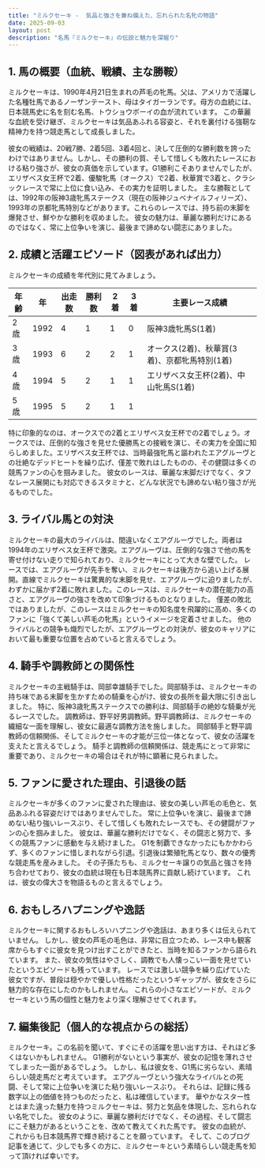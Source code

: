 ```yaml
---
title: "ミルクセーキ -  気品と強さを兼ね備えた、忘れられた名牝の物語"
date: 2025-09-03
layout: post
description: "名馬『ミルクセーキ』の伝説と魅力を深堀り"
---
```


## 1. 馬の概要（血統、戦績、主な勝鞍）

ミルクセーキは、1990年4月21日生まれの芦毛の牝馬。父は、アメリカで活躍した名種牡馬であるノーザンテースト、母はタイガーランです。母方の血統には、日本競馬史に名を刻む名馬、トウショウボーイの血が流れています。  この華麗な血統を受け継ぎ、ミルクセーキは気品あふれる容姿と、それを裏付ける強靭な精神力を持つ競走馬として成長しました。

彼女の戦績は、20戦7勝、2着5回、3着4回と、決して圧倒的な勝利数を誇ったわけではありません。しかし、その勝利の質、そして惜しくも敗れたレースにおける粘り強さが、彼女の真価を示しています。G1勝利こそありませんでしたが、エリザベス女王杯で2着、優駿牝馬（オークス）で2着、秋華賞で3着と、クラシックレースで常に上位に食い込み、その実力を証明しました。  主な勝鞍としては、1992年の阪神3歳牝馬ステークス（現在の阪神ジュベナイルフィリーズ）、1993年の京都牝馬特別などがあります。これらのレースでは、持ち前の末脚を爆発させ、鮮やかな勝利を収めました。  彼女の魅力は、華麗な勝利だけにあるのではなく、常に上位争いを演じ、最後まで諦めない闘志にありました。


## 2. 成績と活躍エピソード（図表があれば出力）

ミルクセーキの成績を年代別に見てみましょう。

| 年齢 | 年 | 出走数 | 勝利数 | 2着 | 3着 | 主要レース成績 |
|---|---|---|---|---|---|---|
| 2歳 | 1992 | 4 | 1 | 1 | 0 | 阪神3歳牝馬S(1着) |
| 3歳 | 1993 | 6 | 2 | 2 | 1 | オークス(2着)、秋華賞(3着)、京都牝馬特別(1着) |
| 4歳 | 1994 | 5 | 2 | 1 | 1 | エリザベス女王杯(2着)、中山牝馬S(1着) |
| 5歳 | 1995 | 5 | 2 | 1 | 1 |  |


特に印象的なのは、オークスでの2着とエリザベス女王杯での2着でしょう。オークスでは、圧倒的な強さを見せた優勝馬との接戦を演じ、その実力を全国に知らしめました。エリザベス女王杯では、当時最強牝馬と謳われたエアグルーヴとの壮絶なデッドヒートを繰り広げ、僅差で敗れはしたものの、その健闘は多くの競馬ファンの心を掴みました。  彼女のレースは、華麗な末脚だけでなく、タフなレース展開にも対応できるスタミナと、どんな状況でも諦めない粘り強さが光るものでした。


## 3. ライバル馬との対決

ミルクセーキの最大のライバルは、間違いなくエアグルーヴでした。両者は1994年のエリザベス女王杯で激突。エアグルーヴは、圧倒的な強さで他の馬を寄せ付けない走りで知られており、ミルクセーキにとって大きな壁でした。  レースでは、エアグルーヴが先手を奪い、ミルクセーキは後方から追い上げる展開。直線でミルクセーキは驚異的な末脚を見せ、エアグルーヴに迫りましたが、わずかに届かず2着に敗れました。このレースは、ミルクセーキの潜在能力の高さと、エアグルーヴの強さを改めて印象づけるものとなりました。  僅差の敗北ではありましたが、このレースはミルクセーキの知名度を飛躍的に高め、多くのファンに「強くて美しい芦毛の牝馬」というイメージを定着させました。  他のライバルとの競争も熾烈でしたが、エアグルーヴとの対決が、彼女のキャリアにおいて最も重要な位置を占めていると言えるでしょう。


## 4. 騎手や調教師との関係性

ミルクセーキの主戦騎手は、岡部幸雄騎手でした。岡部騎手は、ミルクセーキの持ち味である末脚を生かすための騎乗を心がけ、彼女の長所を最大限に引き出しました。  特に、阪神3歳牝馬ステークスでの勝利は、岡部騎手の絶妙な騎乗が光るレースでした。  調教師は、野平好男調教師。野平調教師は、ミルクセーキの繊細な一面を理解し、彼女に最適な調教方法を施しました。  岡部騎手と野平調教師の信頼関係、そしてミルクセーキの才能が三位一体となって、彼女の活躍を支えたと言えるでしょう。  騎手と調教師の信頼関係は、競走馬にとって非常に重要であり、ミルクセーキの場合はそれが特に顕著に見られました。


## 5. ファンに愛された理由、引退後の話

ミルクセーキが多くのファンに愛された理由は、彼女の美しい芦毛の毛色と、気品あふれる容姿だけではありませんでした。  常に上位争いを演じ、最後まで諦めない粘り強いレースぶり、そして惜しくも敗れたレースでも、その健闘がファンの心を掴みました。  彼女は、華麗な勝利だけでなく、その闘志と努力で、多くの競馬ファンに感動を与え続けました。  G1を制覇できなかったにもかかわらず、多くのファンに惜しまれながら引退。引退後は繁殖牝馬となり、数々の優秀な競走馬を産みました。  その子孫たちも、ミルクセーキ譲りの気品と強さを持ち合わせており、彼女の血統は現在も日本競馬界に貢献し続けています。  これは、彼女の偉大さを物語るものと言えるでしょう。


## 6. おもしろハプニングや逸話

ミルクセーキに関するおもしろいハプニングや逸話は、あまり多くは伝えられていません。  しかし、彼女の芦毛の毛色は、非常に目立つため、レース中も観客席からもすぐに彼女を見つけ出すことができたと、当時を知るファンから語られています。  また、彼女の気性はやさしく、調教でも人懐っこい一面を見せていたというエピソードも残っています。  レースでは激しい競争を繰り広げていた彼女ですが、普段は穏やかで優しい性格だったというギャップが、彼女をさらに魅力的な存在にしたのかもしれません。  これらの小さなエピソードが、ミルクセーキという馬の個性と魅力をより深く理解させてくれます。


## 7. 編集後記（個人的な視点からの総括）

ミルクセーキ。この名前を聞いて、すぐにその活躍を思い出す方は、それほど多くはないかもしれません。  G1勝利がないという事実が、彼女の記憶を薄れさせてしまった一面があるでしょう。  しかし、私は彼女を、G1馬に劣らない、素晴らしい競走馬だと考えています。  エアグルーヴという強大なライバルとの死闘、そして常に上位争いを演じた粘り強いレースぶり。  それらは、記録に残る数字以上の価値を持つものだったと、私は確信しています。  華やかなスター性とはまた違った魅力を持つミルクセーキは、努力と気品を体現した、忘れられない名牝でした。  彼女のように、華麗な勝利だけでなく、その過程、そして闘志にこそ魅力があるということを、改めて教えてくれた馬です。  彼女の血統が、これからも日本競馬界で輝き続けることを願っています。  そして、このブログ記事を通じて、少しでも多くの方に、ミルクセーキという素晴らしい競走馬を知って頂ければ幸いです。
